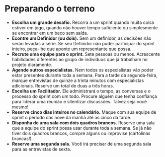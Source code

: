 # Preparando o terreno

- **Escolha um grande desafio.** Recorra a um sprint quando muita coisa estiver em jogo, quando não houver tempo suficiente ou simplesmente se encontrar em um beco sem saída.
- **Econtre um Definidor (ou dois).** Sem um definidor, as decisões não serão levadas a série. Se seu Definidor não puder participar do sprint inteiro, peça-lhe que aponte um representante que possa.
- **Recrute uma equipe para o sprint.** Sete pessoas ou menos. Acrescente habilidades diferentes ao grupo de indivíduos que já trabalham no projeto diaramente.
- **Agende outros especialistas.** Nem todos os especialistas vão poder estar presentes durante toda a semana. Para a tarde da segunda-feira, marque entrevistas de quinze a trinta minutos com especialistas adicionais. Reserve um total de duas a três horas.
- **Escolha um Facilitador.** Ele administrará o tempo, as conversas e o processo do sprint com um todo. Procure alguém que tenha confiança para liderar uma reunião e sitentizar discussões. Talvez seja você mesmo!
- **Reserve cinco dias inteiros no calendário.** Maque com sua equipe de sprint o período das nove da manhã até as cinco da tarde.
- **Disponha de uma sala com dois quadros brancos.** Reserve uma sala que a equipe do sprint possa usar durante toda a semana. Se já não tiver dois quadros brancos, compre alguns ou improvise (cartolinas brancas!).
- **Reserve uma segunda sala.** Você irá precisar de uma segunda sala para as entrevistas de sexta.
